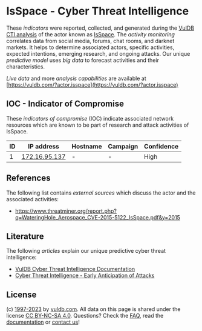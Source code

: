 # IsSpace - Cyber Threat Intelligence

These _indicators_ were reported, collected, and generated during the [VulDB CTI analysis](https://vuldb.com/?kb.cti) of the actor known as [IsSpace](https://vuldb.com/?actor.isspace). The _activity monitoring_ correlates data from social media, forums, chat rooms, and darknet markets. It helps to determine associated actors, specific activities, expected intentions, emerging research, and ongoing attacks. Our unique _predictive model_ uses _big data_ to forecast activities and their characteristics.

_Live data_ and more _analysis capabilities_ are available at [https://vuldb.com/?actor.isspace](https://vuldb.com/?actor.isspace)

## IOC - Indicator of Compromise

These _indicators of compromise_ (IOC) indicate associated network resources which are known to be part of research and attack activities of IsSpace.

ID | IP address | Hostname | Campaign | Confidence
-- | ---------- | -------- | -------- | ----------
1 | [172.16.95.137](https://vuldb.com/?ip.172.16.95.137) | - | - | High

## References

The following list contains _external sources_ which discuss the actor and the associated activities:

* https://www.threatminer.org/report.php?q=WateringHole_Aerospace_CVE-2015-5122_IsSpace.pdf&y=2015

## Literature

The following _articles_ explain our unique predictive cyber threat intelligence:

* [VulDB Cyber Threat Intelligence Documentation](https://vuldb.com/?kb.cti)
* [Cyber Threat Intelligence - Early Anticipation of Attacks](https://www.scip.ch/en/?labs.20201022)

## License

(c) [1997-2023](https://vuldb.com/?kb.changelog) by [vuldb.com](https://vuldb.com/?kb.about). All data on this page is shared under the license [CC BY-NC-SA 4.0](https://creativecommons.org/licenses/by-nc-sa/4.0/). Questions? Check the [FAQ](https://vuldb.com/?kb.faq), read the [documentation](https://vuldb.com/?kb) or [contact us](https://vuldb.com/?contact)!
